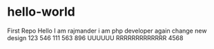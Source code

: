 # hello-world
First Repo
Hello I am rajmander 
i am php developer again change
new design
123
546
111
563
896
UUUUUU
RRRRRRRRRRRRR
4568